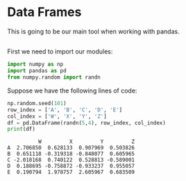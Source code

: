 # Data Frames

This is going to be our main tool when working with pandas.

##

First we need to import our modules:

````python
import numpy as np
import pandas as pd
from numpy.random import randn
````

Suppose we have the following lines of code:
````python
np.random.seed(101)
row_index = ['A', 'B', 'C', 'D', 'E']
col_index = ['W', 'X', 'Y', 'Z']
df = pd.DataFrame(randn(5,4), row_index, col_index)
print(df)
````

````
          W         X         Y         Z
A  2.706850  0.628133  0.907969  0.503826
B  0.651118 -0.319318 -0.848077  0.605965
C -2.018168  0.740122  0.528813 -0.589001
D  0.188695 -0.758872 -0.933237  0.955057
E  0.190794  1.978757  2.605967  0.683509
````


